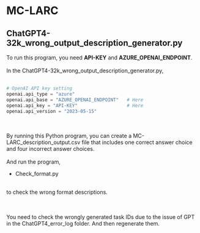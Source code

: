 # MC-LARC

## ChatGPT4-32k_wrong_output_description_generator.py

To run this program, you need **API-KEY** and **AZURE_OPENAI_ENDPOINT**.
</br></br>
In the ChatGPT4-32k_wrong_output_description_generator.py,
</br></br>
```python
# OpenAI API key setting
openai.api_type = "azure"
openai.api_base = "AZURE_OPENAI_ENDPOINT"   # Here
openai.api_key = "API-KEY"                  # Here
openai.api_version = "2023-05-15"
```

</br></br>
By running this Python program, you can create a MC-LARC_description_output.csv file that includes one correct answer choice and four incorrect answer choices.
</br></br>
And run the program,
- Check_format.py
</br>
to check the wrong format descriptions.

</br></br>
You need to check the wrongly generated task IDs due to the issue of GPT in the ChatGPT4_error_log folder. And then regenerate them.